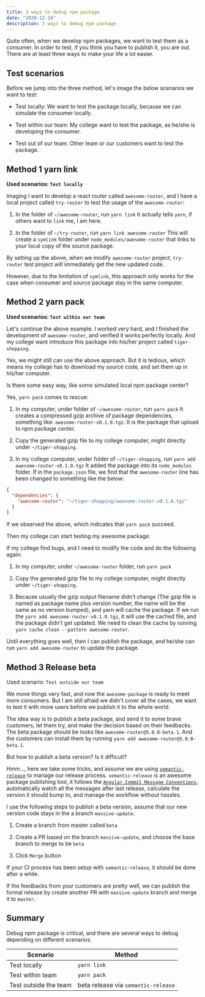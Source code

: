 ```yaml
---
title: 3 ways to debug npm package 
date: "2020-12-14"
description: 3 ways to debug npm package 
---
```


Quite often, when we develop npm packages, we want to test them as a consumer. In order to test, if you think you have to publish it, you are out. There are at least three ways to make your life a lot easier.

## Test scenarios

Before we jump into the three method, let's image the below scenarios we want to test:

- Test locally: We want to test the package locally, because we can simulate the consumer locally.

- Test within our team: My college want to test the package, as he/she is developing the consumer.

- Test out of our team: Other team or our customers want to test the package.

## Method 1 yarn link

**Used scenarios: `Test locally`**

Imaging I want to develop a react router called `awesome-router`, and I have a local project called `try-router` to test the usage of the `awesome-router`:

1. In the folder of `~/awesome-router`, run `yarn link`
It actually tells `yarn`, if others want to `link` me, I am here.

2. In the folder of `~/try-router`, run `yarn link awesome-router`
This will create a `symlink` folder under `node_modules/awesome-router` that links to your local copy of the source package.

By setting up the above, when we modify `awesome-router` project, `try-router` test project will immediately get the new updated code.

However, due to the limitation of `symlink`, this approach only works for the case when consumer and source package stay in the same computer.

## Method 2 yarn pack

**Used scenarios: `Test within our team`**

Let's continue the above example. I worked very hard, and I finished the development of `awesome-router`, and verified it works perfectly locally. And my college want introduce this package into his/her project called `tiger-shopping`.

Yes, we might still can use the above approach. But it is tedious, which means my college has to download my source code, and set them up in his/her computer.

Is there some easy way, like some simulated local npm package center?

Yes, `yarn pack` comes to rescue:

1. In my computer, under folder of `~/awesome-router`, run `yarn pack`
It creates a compressed gzip archive of package dependencies, something like: `awesome-router-v0.1.0.tgz`. It is the package that upload to npm package center.

2. Copy the generated gzip file to my college computer, might directly under `~/tiger-shopping`.

3. In my college computer, under folder of `~/tiger-shopping`, run `yarn add awesome-router-v0.1.0.tgz`
It added the package into its `node_modules` folder. If in the `package.json` file, we find that the `awesome-router` line has been changed to something like the below:

```json
{
  "dependencies": {
    "awesome-router": "~/tiger-shopping/awesome-router-v0.1.0.tgz"
  }
}
```

If we observed the above, which indicates that `yarn pack` succeed.

Then my college can start testing my awesome package.

If my college find bugs, and I need to modify the code and do the following again:

1. In my computer, under `~/awesome-router` folder, run `yarn pack`

2. Copy the generated gzip file to my college computer, might directly under `~/tiger-shopping`.

3. Because usually the gzip output filename didn't change (The gzip file is named as package name plus version number, the name will be the same as no version bumped), and yarn will cache the package. If we run the `yarn add awesome-router-v0.1.0.tgz`, it will use the cached file, and the package didn't get updated. We need to clean the cache by running `yarn cache clean --pattern awesome-router`.

Until everything goes well, then I can publish the package, and he/she can run `yarn add awesome-router` to update the package.

## Method 3 Release beta

Used scenario: `Test outside our team`

We move things very fast, and now the `awesome-package` is ready to meet more consumers. But I am still afraid we didn't cover all the cases, we want to test it with more users before we publish it to the whole world.

The idea way is to publish a beta package, and send it to some brave customers, let them try, and make the decision based on their feedbacks. The beta package should be looks like `awesome-router@5.0.0-beta.1`. And the customers can install them by running `yarn add awesome-router@5.0.0-beta.1`.

But how to publish a beta version? Is it difficult?

Hmm..., here we take some tricks, and assume we are using [`semantic-release`](https://github.com/semantic-release/semantic-release) to manage our release process.
`semantic-release` is an awesome package publishing tool, it follows the [`Angular Commit Message Conventions`](https://github.com/angular/angular.js/blob/master/DEVELOPERS.md#-git-commit-guidelines), automatically watch all the messages after last release, calculate the version it should bump to, and manage the workflow without hassles.

I use the following steps to publish a beta version, assume that our new version code stays in the a branch `massive-update`.

1. Create a branch from master called `beta`

2. Create a PR based on the branch `massive-update`, and choose the base branch to merge to be `beta`

3. Click `Merge` button

If your CI process has been setup with `semantic-release`, it should be done after a while.

If the feedbacks from your customers are pretty well, we can publish the formal release by create another PR with `massive-update` branch and merge it to `master`.

## Summary

Debug npm package is critical, and there are several ways to debug depending on different scenarios.

| Scenario              | Method                              |
| --------------------- | ----------------------------------- |
| Test locally          | `yarn link`                         |
| Test within team      | `yarn pack`                         |
| Test outside the team | beta release via `semantic-release` |
